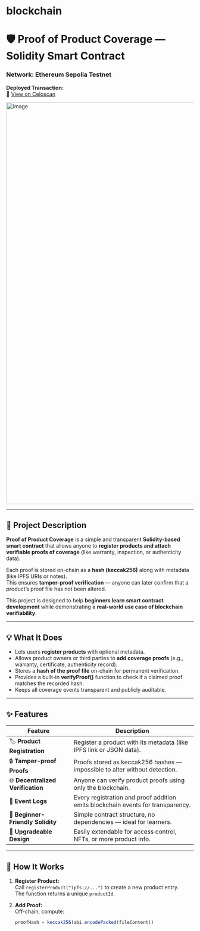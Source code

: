 # blockchain
# 🛡️ Proof of Product Coverage — Solidity Smart Contract

### Network: **Ethereum Sepolia Testnet**  
**Deployed Transaction:**  
🔗 [View on Celoscan](https://sepolia.celoscan.io/tx/0x032541c3545dd1272c1f34a69a0d8f4dd466d19e9eef065719a6b66ad2e91d59)


<img width="1920" height="1080" alt="image" src="https://github.com/user-attachments/assets/dd640dfb-8f5b-4a53-a290-a220f9ff87bb" />


---

## 📖 Project Description
**Proof of Product Coverage** is a simple and transparent **Solidity-based smart contract** that allows anyone to **register products and attach verifiable proofs of coverage** (like warranty, inspection, or authenticity data).  

Each proof is stored on-chain as a **hash (keccak256)** along with metadata (like IPFS URIs or notes).  
This ensures **tamper-proof verification** — anyone can later confirm that a product’s proof file has not been altered.

This project is designed to help **beginners learn smart contract development** while demonstrating a **real-world use case of blockchain verifiability**.

---

## 💡 What It Does

- Lets users **register products** with optional metadata.
- Allows product owners or third parties to **add coverage proofs** (e.g., warranty, certificate, authenticity record).
- Stores a **hash of the proof file** on-chain for permanent verification.
- Provides a built-in **verifyProof()** function to check if a claimed proof matches the recorded hash.
- Keeps all coverage events transparent and publicly auditable.

---

## ✨ Features

| Feature | Description |
|----------|-------------|
| 🏷️ **Product Registration** | Register a product with its metadata (like IPFS link or JSON data). |
| 🔒 **Tamper-proof Proofs** | Proofs stored as keccak256 hashes — impossible to alter without detection. |
| 🌐 **Decentralized Verification** | Anyone can verify product proofs using only the blockchain. |
| 🧾 **Event Logs** | Every registration and proof addition emits blockchain events for transparency. |
| 🧰 **Beginner-Friendly Solidity** | Simple contract structure, no dependencies — ideal for learners. |
| 🚀 **Upgradeable Design** | Easily extendable for access control, NFTs, or more product info. |

---

## 🧠 How It Works

1. **Register Product:**  
   Call `registerProduct("ipfs://...")` to create a new product entry.  
   The function returns a unique `productId`.

2. **Add Proof:**  
   Off-chain, compute:  
   ```js
   proofHash = keccak256(abi.encodePacked(fileContent))
